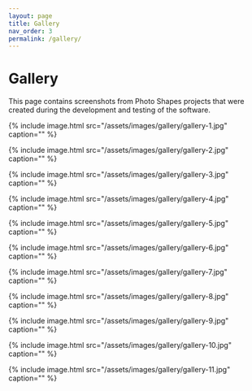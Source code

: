 ```yaml
---
layout: page
title: Gallery
nav_order: 3
permalink: /gallery/
---
```


# Gallery

This page contains screenshots from Photo Shapes projects that were created during the
development and testing of the software.

{%
    include image.html
    src="/assets/images/gallery/gallery-1.jpg"
    caption=""
%}

{%
    include image.html
    src="/assets/images/gallery/gallery-2.jpg"
    caption=""
%}

{%
    include image.html
    src="/assets/images/gallery/gallery-3.jpg"
    caption=""
%}

{%
    include image.html
    src="/assets/images/gallery/gallery-4.jpg"
    caption=""
%}

{%
    include image.html
    src="/assets/images/gallery/gallery-5.jpg"
    caption=""
%}

{%
    include image.html
    src="/assets/images/gallery/gallery-6.jpg"
    caption=""
%}

{%
    include image.html
    src="/assets/images/gallery/gallery-7.jpg"
    caption=""
%}

{%
    include image.html
    src="/assets/images/gallery/gallery-8.jpg"
    caption=""
%}

{%
    include image.html
    src="/assets/images/gallery/gallery-9.jpg"
    caption=""
%}

{%
    include image.html
    src="/assets/images/gallery/gallery-10.jpg"
    caption=""
%}

{%
    include image.html
    src="/assets/images/gallery/gallery-11.jpg"
    caption=""
%}
